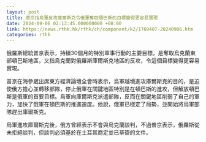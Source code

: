 ```yaml
---
layout: post
title: 普京指烏軍反攻庫爾斯克令俄軍奪取頓巴斯的目標變得更容易實現
date: 2024-09-06 02:13:45.000000000 +08:00
link: https://news.rthk.hk/rthk/ch/component/k2/1769407-20240906.htm
categories: rthk
---
```


俄羅斯總統普京表示，持續30個月的特別軍事行動的主要目標，是奪取烏克蘭東部頓巴斯地區，又指烏克蘭對俄羅斯庫爾斯克地區的反攻，令這個目標變得更容易實現。

普京在海參崴出席東方經濟論壇全會時表示，烏軍越境進攻庫爾斯克的目的，是迫使俄方擔心並轉移部隊，停止俄軍在關鍵地區特別是在頓巴斯的進攻，但解放頓巴斯是俄軍的首要目標。烏軍向庫爾斯克派遣部隊，反而在關鍵地區削弱了自己的軍力，加快了俄軍在頓巴斯的推進速度。他說，俄軍已穩定了局勢，並開始將烏軍部隊趕出庫爾斯克。

烏軍進攻庫爾斯克後，俄方曾經表示不會與烏克蘭談判，不過普京表示，俄羅斯從未拒絕談判，但談判必須基於在土耳其商定並已草簽的文件。

